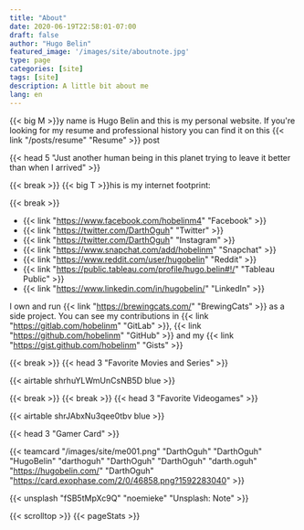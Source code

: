 ```yaml
---
title: "About"
date: 2020-06-19T22:58:01-07:00
draft: false
author: "Hugo Belin"
featured_image: '/images/site/aboutnote.jpg'
type: page
categories: [site]
tags: [site]
description: A little bit about me
lang: en
---
```


{{< big M >}}y name is Hugo Belin and this is my personal website.
If you're looking for my resume and professional history you can find it on this {{< link "/posts/resume" "Resume" >}} post

{{< head 5 "Just another human being in this planet trying to leave it better than when I arrived" >}}

{{< break >}}
{{< big T >}}his is my internet footprint:


{{< break >}}
- {{< link "https://www.facebook.com/hobelinm4" "Facebook" >}}
- {{< link "https://twitter.com/DarthOguh" "Twitter" >}}
- {{< link "https://twitter.com/DarthOguh" "Instagram" >}}
- {{< link "https://www.snapchat.com/add/hobelinm" "Snapchat" >}}
- {{< link "https://www.reddit.com/user/hugobelin" "Reddit" >}}
- {{< link "https://public.tableau.com/profile/hugo.belin#!/" "Tableau Public" >}}
- {{< link "https://www.linkedin.com/in/hugobelin/" "LinkedIn" >}}

I own and run {{< link "https://brewingcats.com/" "BrewingCats" >}} as a side project. You can see my contributions in 
{{< link "https://gitlab.com/hobelinm" "GitLab" >}}, {{< link "https://github.com/hobelinm" "GitHub" >}} and my {{< link "https://gist.github.com/hobelinm" "Gists" >}}

{{< break >}}
{{< head 3 "Favorite Movies and Series" >}}

{{< airtable shrhuYLWmUnCsNB5D blue >}}

{{< break >}}
{{< break >}}
{{< head 3 "Favorite Videogames" >}}

{{< airtable shrJAbxNu3qee0tbv blue >}}

{{< head 3 "Gamer Card" >}}

{{< teamcard 
"/images/site/me001.png"
"DarthOguh"
"DarthOguh"
"HugoBelin"
"darthoguh"
"DarthOguh"
"DarthOguh"
"darth.oguh"
"https://hugobelin.com/"
"DarthOguh"
"https://card.exophase.com/2/0/46858.png?1592283040" >}}

{{< unsplash "fSB5tMpXc9Q" "noemieke" "Unsplash: Note" >}}

{{< scrolltop >}}
{{< pageStats >}}
